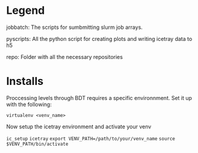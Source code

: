 # Legend

jobbatch: The scripts for sumbmitting slurm job arrays.

pyscripts: All the python script for creating plots and writing icetray data to h5

repo: Folder with all the necessary repositories

# Installs

Proccessing levels through BDT requires a specific environnment.
Set it up with the following:

`virtualenv <venv_name>`

Now setup the icetray environment and activate your venv

`ic_setup`
`icetray`
`export VENV_PATH=/path/to/your/venv_name`
`source $VENV_PATH/bin/activate`


